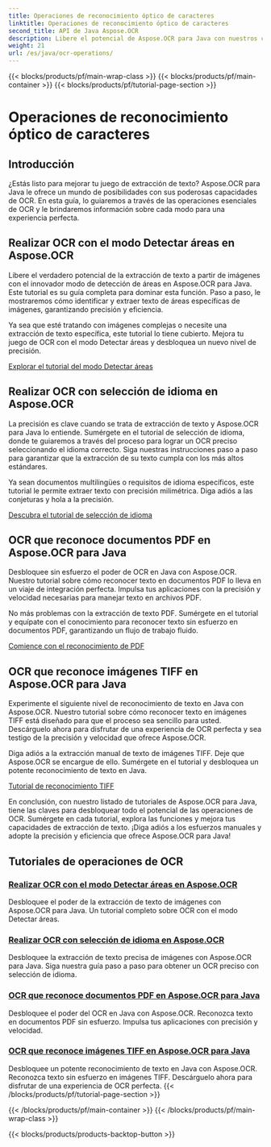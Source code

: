 ```yaml
---
title: Operaciones de reconocimiento óptico de caracteres
linktitle: Operaciones de reconocimiento óptico de caracteres
second_title: API de Java Aspose.OCR
description: Libere el potencial de Aspose.OCR para Java con nuestros completos tutoriales de OCR. ¡Aprenda el modo de detección de áreas, la selección de idioma y el reconocimiento de PDF y TIFF en solo unos pocos pasos!
weight: 21
url: /es/java/ocr-operations/
---
```


{{< blocks/products/pf/main-wrap-class >}}
{{< blocks/products/pf/main-container >}}
{{< blocks/products/pf/tutorial-page-section >}}

# Operaciones de reconocimiento óptico de caracteres

## Introducción

¿Estás listo para mejorar tu juego de extracción de texto? Aspose.OCR para Java le ofrece un mundo de posibilidades con sus poderosas capacidades de OCR. En esta guía, lo guiaremos a través de las operaciones esenciales de OCR y le brindaremos información sobre cada modo para una experiencia perfecta.

## Realizar OCR con el modo Detectar áreas en Aspose.OCR

Libere el verdadero potencial de la extracción de texto a partir de imágenes con el innovador modo de detección de áreas en Aspose.OCR para Java. Este tutorial es su guía completa para dominar esta función. Paso a paso, le mostraremos cómo identificar y extraer texto de áreas específicas de imágenes, garantizando precisión y eficiencia.

Ya sea que esté tratando con imágenes complejas o necesite una extracción de texto específica, este tutorial lo tiene cubierto. Mejora tu juego de OCR con el modo Detectar áreas y desbloquea un nuevo nivel de precisión.

[Explorar el tutorial del modo Detectar áreas](./perform-ocr-detect-areas-mode/)

## Realizar OCR con selección de idioma en Aspose.OCR

La precisión es clave cuando se trata de extracción de texto y Aspose.OCR para Java lo entiende. Sumérgete en el tutorial de selección de idioma, donde te guiaremos a través del proceso para lograr un OCR preciso seleccionando el idioma correcto. Siga nuestras instrucciones paso a paso para garantizar que la extracción de su texto cumpla con los más altos estándares.

Ya sean documentos multilingües o requisitos de idioma específicos, este tutorial le permite extraer texto con precisión milimétrica. Diga adiós a las conjeturas y hola a la precisión.

[Descubra el tutorial de selección de idioma](./perform-ocr-language-selection/)

## OCR que reconoce documentos PDF en Aspose.OCR para Java

Desbloquee sin esfuerzo el poder de OCR en Java con Aspose.OCR. Nuestro tutorial sobre cómo reconocer texto en documentos PDF lo lleva en un viaje de integración perfecta. Impulsa tus aplicaciones con la precisión y velocidad necesarias para manejar texto en archivos PDF.

No más problemas con la extracción de texto PDF. Sumérgete en el tutorial y equípate con el conocimiento para reconocer texto sin esfuerzo en documentos PDF, garantizando un flujo de trabajo fluido.

[Comience con el reconocimiento de PDF](./recognize-pdf/)

## OCR que reconoce imágenes TIFF en Aspose.OCR para Java

Experimente el siguiente nivel de reconocimiento de texto en Java con Aspose.OCR. Nuestro tutorial sobre cómo reconocer texto en imágenes TIFF está diseñado para que el proceso sea sencillo para usted. Descárguelo ahora para disfrutar de una experiencia de OCR perfecta y sea testigo de la precisión y velocidad que ofrece Aspose.OCR.

Diga adiós a la extracción manual de texto de imágenes TIFF. Deje que Aspose.OCR se encargue de ello. Sumérgete en el tutorial y desbloquea un potente reconocimiento de texto en Java.

[Tutorial de reconocimiento TIFF](./recognize-tiff/)

En conclusión, con nuestro listado de tutoriales de Aspose.OCR para Java, tiene las claves para desbloquear todo el potencial de las operaciones de OCR. Sumérgete en cada tutorial, explora las funciones y mejora tus capacidades de extracción de texto. ¡Diga adiós a los esfuerzos manuales y adopte la precisión y eficiencia que ofrece Aspose.OCR para Java!
## Tutoriales de operaciones de OCR
### [Realizar OCR con el modo Detectar áreas en Aspose.OCR](./perform-ocr-detect-areas-mode/)
Desbloquee el poder de la extracción de texto de imágenes con Aspose.OCR para Java. Un tutorial completo sobre OCR con el modo Detectar áreas.
### [Realizar OCR con selección de idioma en Aspose.OCR](./perform-ocr-language-selection/)
Desbloquee la extracción de texto precisa de imágenes con Aspose.OCR para Java. Siga nuestra guía paso a paso para obtener un OCR preciso con selección de idioma.
### [OCR que reconoce documentos PDF en Aspose.OCR para Java](./recognize-pdf/)
Desbloquee el poder del OCR en Java con Aspose.OCR. Reconozca texto en documentos PDF sin esfuerzo. Impulsa tus aplicaciones con precisión y velocidad.
### [OCR que reconoce imágenes TIFF en Aspose.OCR para Java](./recognize-tiff/)
Desbloquee un potente reconocimiento de texto en Java con Aspose.OCR. Reconozca texto sin esfuerzo en imágenes TIFF. Descárguelo ahora para disfrutar de una experiencia de OCR perfecta.
{{< /blocks/products/pf/tutorial-page-section >}}

{{< /blocks/products/pf/main-container >}}
{{< /blocks/products/pf/main-wrap-class >}}

{{< blocks/products/products-backtop-button >}}
